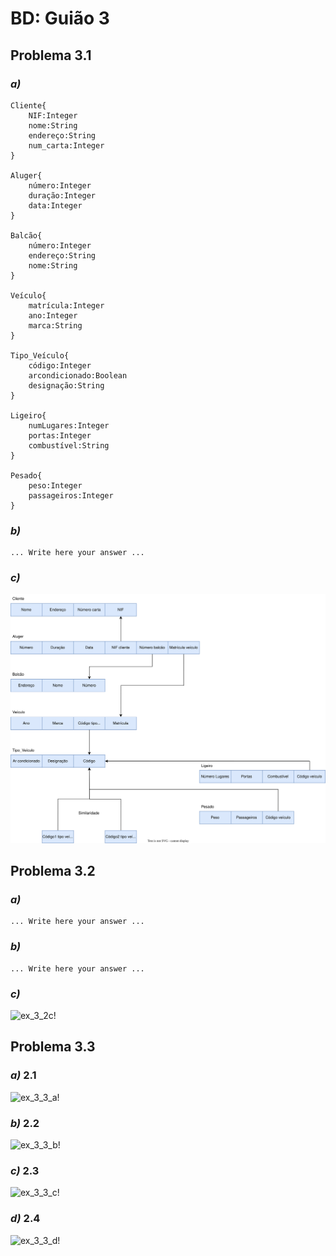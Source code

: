 # BD: Guião 3


## ​Problema 3.1
 
### *a)*

```
Cliente{
    NIF:Integer
    nome:String
    endereço:String
    num_carta:Integer
}

Aluger{
    número:Integer
    duração:Integer
    data:Integer
}

Balcão{
    número:Integer
    endereço:String
    nome:String
}

Veículo{
    matrícula:Integer
    ano:Integer
    marca:String
}

Tipo_Veículo{
    código:Integer
    arcondicionado:Boolean
    designação:String
}

Ligeiro{
    numLugares:Integer
    portas:Integer
    combustível:String
}

Pesado{
    peso:Integer
    passageiros:Integer
}
```


### *b)* 

```
... Write here your answer ...
```


### *c)* 

![ex_3_1c!](ex_3_1c.svg "AnImage")


## ​Problema 3.2

### *a)*

```
... Write here your answer ...
```


### *b)* 

```
... Write here your answer ...
```


### *c)* 

![ex_3_2c!](ex_3_2c.jpg "AnImage")


## ​Problema 3.3


### *a)* 2.1

![ex_3_3_a!](ex_3_3a.jpg "AnImage")

### *b)* 2.2

![ex_3_3_b!](ex_3_3b.jpg "AnImage")

### *c)* 2.3

![ex_3_3_c!](ex_3_3c.jpg "AnImage")

### *d)* 2.4

![ex_3_3_d!](ex_3_3d.jpg "AnImage")